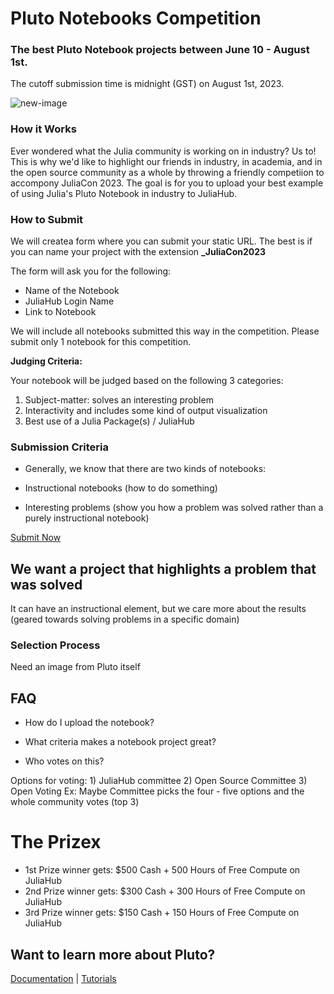 # Pluto Notebooks Competition

### The best Pluto Notebook projects between June 10 - August 1st. 
The cutoff submission time is midnight (GST) on August 1st, 2023.

![new-image](https://github.com/Dattax/sample_jl/assets/1408846/62a0675b-d079-4652-bb84-9263add0daf0)

### How it Works

Ever wondered what the Julia community is working on in industry? Us to! This is why we'd like to highlight our friends in industry, in academia, and in the open source community as a whole by throwing a friendly competiion to accompony JuliaCon 2023. The goal is for you to upload your best example of using Julia's Pluto Notebook in industry to JuliaHub. 

### How to Submit

We will createa form where you can submit your static URL. The best is if you can name your project with the extension **_JuliaCon2023**

The form will ask you for the following: 

* Name of the Notebook
* JuliaHub Login Name
* Link to Notebook

We will include all notebooks submitted this way in the competition. Please submit only 1 notebook for this competition.

**Judging Criteria:**

Your notebook will be judged based on the following 3 categories:

1. Subject-matter: solves an interesting problem
2. Interactivity and includes some kind of output visualization
3. Best use of a Julia Package(s) / JuliaHub 

### Submission Criteria

* Generally, we know that there are two kinds of notebooks: 

* Instructional notebooks (how to do something)

* Interesting problems (show you how a problem was solved rather than a purely instructional notebook)

<a href="https://juliahub.com/" class="button big">Submit Now</a>

## We want a project that highlights a problem that was solved
It can have an instructional element, but we care more about the results (geared towards solving problems in a specific domain)

### Selection Process

Need an image from Pluto itself

## FAQ

+ How do I upload the notebook?

+ What criteria makes a notebook project great?

+ Who votes on this?
  
Options for voting: 1) JuliaHub committee 2) Open Source Committee 3) Open Voting
Ex: Maybe Committee picks the four - five options and the whole community votes (top 3)

# The Prizex
  
* 1st Prize winner gets: $500 Cash + 500 Hours of Free Compute on JuliaHub
* 2nd Prize winner gets: $300 Cash + 300 Hours of Free Compute on JuliaHub
* 3rd Prize winner gets: $150 Cash + 150 Hours of Free Compute on JuliaHub
  
 ## Want to learn more about Pluto?
  
 [Documentation](https://help.juliahub.com/juliahub/stable/tutorials/pluto_notebooks/) | [Tutorials](https://featured.plutojl.org/)


